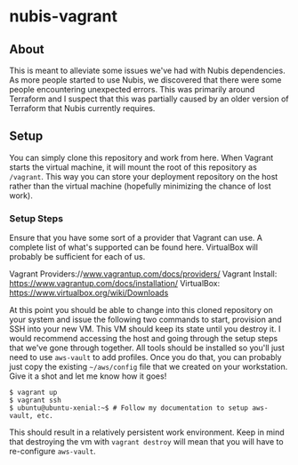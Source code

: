 # nubis-vagrant

## About

This is meant to alleviate some issues we've had with Nubis dependencies. As more
people started to use Nubis, we discovered that there were some people
encountering unexpected errors. This was primarily around Terraform and I
suspect that this was partially caused by an older version of Terraform that
Nubis currently requires.

## Setup

You can simply clone this repository and work from here. When Vagrant starts the
virtual machine, it will mount the root of this repository as `/vagrant`. This
way you can store your deployment repository on the host rather than the virtual
machine (hopefully minimizing the chance of lost work).

### Setup Steps

Ensure that you have some sort of a provider that Vagrant can use. A complete
list of what's supported can be found here. VirtualBox will probably be
sufficient for each of us.

Vagrant Providers://www.vagrantup.com/docs/providers/
Vagrant Install: https://www.vagrantup.com/docs/installation/
VirtualBox: https://www.virtualbox.org/wiki/Downloads

At this point you should be able to change into this cloned repository on your
system and issue the following two commands to start, provision and SSH into
your new VM. This VM should keep its state until you destroy it. I would
recommend accessing the host and going through the setup steps that we've gone
through together. All tools should be installed so you'll just need to use
`aws-vault` to add profiles. Once you do that, you can probably just copy the
existing `~/aws/config` file that we created on your workstation. Give it a shot
and let me know how it goes!

```
$ vagrant up
$ vagrant ssh
$ ubuntu@ubuntu-xenial:~$ # Follow my documentation to setup aws-vault, etc.
```

This should result in a relatively persistent work environment. Keep in mind
that destroying the vm with `vagrant destroy` will mean that you will have to
re-configure `aws-vault`.
